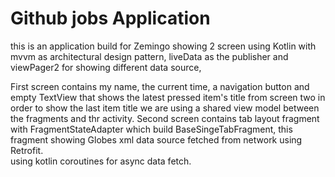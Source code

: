 # Github jobs Application
this is an application build for Zemingo showing 2 screen using Kotlin with mvvm as architectural design pattern, liveData as the publisher and viewPager2 for showing different data source,

First screen contains my name, the current time, a navigation button and empty TextView that shows the latest pressed item's title from screen two
in order to show the last item title we are using a shared view model between the fragments and thr activity.
Second screen contains tab layout fragment with FragmentStateAdapter which build BaseSingeTabFragment, this fragment showing Globes xml data source fetched from network using Retrofit.  
using kotlin coroutines for async data fetch.
